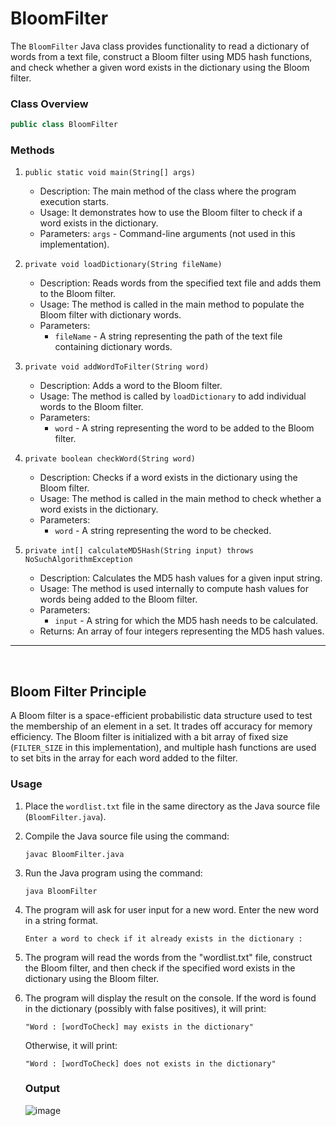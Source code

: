 # **BloomFilter**

The `BloomFilter` Java class provides functionality to read a dictionary of words from a text file, construct a Bloom filter using MD5 hash functions, and check whether a given word exists in the dictionary using the Bloom filter.

### Class Overview

```java
public class BloomFilter
```

### Methods

1. `public static void main(String[] args)`

   - Description: The main method of the class where the program execution starts.
   - Usage: It demonstrates how to use the Bloom filter to check if a word exists in the dictionary.
   - Parameters: `args` - Command-line arguments (not used in this implementation).

2. `private void loadDictionary(String fileName)`

   - Description: Reads words from the specified text file and adds them to the Bloom filter.
   - Usage: The method is called in the main method to populate the Bloom filter with dictionary words.
   - Parameters:
     - `fileName` - A string representing the path of the text file containing dictionary words.

3. `private void addWordToFilter(String word)`

   - Description: Adds a word to the Bloom filter.
   - Usage: The method is called by `loadDictionary` to add individual words to the Bloom filter.
   - Parameters:
     - `word` - A string representing the word to be added to the Bloom filter.

4. `private boolean checkWord(String word)`

   - Description: Checks if a word exists in the dictionary using the Bloom filter.
   - Usage: The method is called in the main method to check whether a word exists in the dictionary.
   - Parameters:
     - `word` - A string representing the word to be checked.

5. `private int[] calculateMD5Hash(String input) throws NoSuchAlgorithmException`

   - Description: Calculates the MD5 hash values for a given input string.
   - Usage: The method is used internally to compute hash values for words being added to the Bloom filter.
   - Parameters:
     - `input` - A string for which the MD5 hash needs to be calculated.
   - Returns: An array of four integers representing the MD5 hash values.

***
<br/>

## **Bloom Filter Principle**

A Bloom filter is a space-efficient probabilistic data structure used to test the membership of an element in a set. It trades off accuracy for memory efficiency. The Bloom filter is initialized with a bit array of fixed size (`FILTER_SIZE` in this implementation), and multiple hash functions are used to set bits in the array for each word added to the filter.

### **Usage**

1. Place the `wordlist.txt` file in the same directory as the Java source file (`BloomFilter.java`).

2. Compile the Java source file using the command:
   ```
   javac BloomFilter.java
   ```

3. Run the Java program using the command:
   ```
   java BloomFilter
   ```

4. The program will ask for user input for a new word. Enter the new word in a string format.

    ```
   Enter a word to check if it already exists in the dictionary :   
   ```

5. The program will read the words from the "wordlist.txt" file, construct the Bloom filter, and then check if the specified word exists in the dictionary using the Bloom filter.


6. The program will display the result on the console. If the word is found in the dictionary (possibly with false positives), it will print:

   ```
   "Word : [wordToCheck] may exists in the dictionary"
   ```

   Otherwise, it will print:

   ```
   "Word : [wordToCheck] does not exists in the dictionary"
   ```

   ### Output

      ![image](https://github.com/shivanithorve01/Assignment-1/assets/81226536/3f8f8438-08cc-404c-8cac-3851dfbeb7d8)
 

 